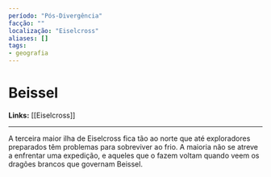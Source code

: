 ```yaml
---
período: "Pós-Divergência"
facção: ""
localização: "Eiselcross"
aliases: []
tags:
- geografia
---
```


# **Beissel**

**Links:** [[Eiselcross]]

---
A terceira maior ilha de Eiselcross fica tão ao norte que até exploradores preparados têm problemas para sobreviver ao frio. A maioria não se atreve a enfrentar uma expedição, e aqueles que o fazem voltam quando veem os dragões brancos que governam Beissel.